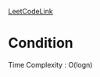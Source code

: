 [LeetCodeLink]("https://leetcode.com/problems/find-minimum-in-rotated-sorted-array/")

# Condition
Time Complexity : O(logn)
